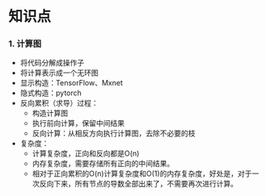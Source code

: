 # 知识点

### 1. 计算图

- 将代码分解成操作子
- 将计算表示成一个无环图
- 显示构造：TensorFlow、Mxnet
- 隐式构造：pytorch
- 反向累积（求导）过程：
  - 构造计算图
  - 执行前向计算，保留中间结果
  - 反向计算：从相反方向执行计算图，去除不必要的枝
- 复杂度：
  - 计算复杂度，正向和反向都是O(n)
  - 内存复杂度，需要存储所有正向的中间结果。
  - 相对于正向累积的O(n)计算复杂度和O(1)的内存复杂度，好处是，对于一次反向下来，所有节点的导数全部出来了，不需要再次进行计算。